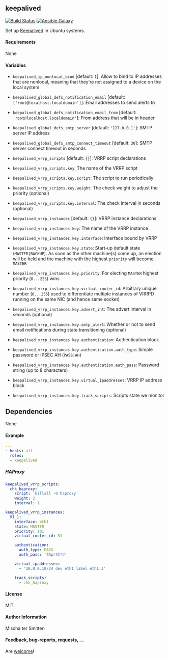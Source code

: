 ## keepalived

[![Build Status](https://travis-ci.org/Oefenweb/ansible-keepalived.svg?branch=master)](https://travis-ci.org/Oefenweb/ansible-keepalived) [![Ansible Galaxy](http://img.shields.io/badge/ansible--galaxy-keepalived-blue.svg)](https://galaxy.ansible.com/list#/roles/3349)

Set up [Keepalived](http://www.keepalived.org/) in Ubuntu systems.

#### Requirements

None

#### Variables

* `keepalived_ip_nonlocal_bind` [default: `1`]: Allow to bind to IP addresses that are nonlocal, meaning that they're not assigned to a device on the local system

* `keepalived_global_defs_notification_email` [default: `['root@localhost.localdomain']`]: Email addresses to send alerts to
* `keepalived_global_defs_notification_email_from` [default: `'root@localhost.localdomain'`]: From address that will be in header
* `keepalived_global_defs_smtp_server` [default: `'127.0.0.1'`]: SMTP server IP address
* `keepalived_global_defs_smtp_connect_timeout` [default: `30`]: SMTP server connect timeout in seconds

* `keepalived_vrrp_scripts` [default: `{}`]: VRRP script declarations
* `keepalived_vrrp_scripts.key`: The name of the VRRP script
* `keepalived_vrrp_scripts.key.script`: The script to run periodically
* `keepalived_vrrp_scripts.key.weight`: The check weight to adjust the priority (optional)
* `keepalived_vrrp_scripts.key.interval`: The check interval in seconds (optional)

* `keepalived_vrrp_instances` [default: `{}`]: VRRP instance declarations
* `keepalived_vrrp_instances.key`: The name of the VRRP instance
* `keepalived_vrrp_instances.key.interface`: Interface bound by VRRP
* `keepalived_vrrp_instances.key.state`: Start-up default state (`MASTER|BACKUP`). As soon as the other machine(s) come up, an election will be held and the machine with the highest `priority` will become `MASTER`
* `keepalived_vrrp_instances.key.priority`: For electing `MASTER` highest priority (`0...255`) wins
* `keepalived_vrrp_instances.key.virtual_router_id`: Arbitrary unique number (`0...255`) used to differentiate multiple instances of VRRPD running on the same NIC (and hence same socket)
* `keepalived_vrrp_instances.key.advert_int`: The advert interval in seconds (optional)
* `keepalived_vrrp_instances.key.smtp_alert`: Whether or not to send email notifications during state transitioning (optional)
* `keepalived_vrrp_instances.key.authentication`: Authentication block
* `keepalived_vrrp_instances.key.authentication.auth_type`: Simple password or IPSEC AH (`PASS|AH`)
* `keepalived_vrrp_instances.key.authentication.auth_pass`: Password string (up to 8 characters)
* `keepalived_vrrp_instances.key.virtual_ipaddresses`: VRRP IP address block
* `keepalived_vrrp_instances.key.track_scripts`: Scripts state we monitor

## Dependencies

None

#### Example

```yaml
---
- hosts: all
  roles:
  - keepalived
```

##### HAProxy

```yaml
keepalived_vrrp_scripts:
  chk_haproxy:
    script: 'killall -0 haproxy'
    weight: 2
    interval: 1

keepalived_vrrp_instances:
  VI_1:
    interface: eth1
    state: MASTER
    priority: 101
    virtual_router_id: 51

    authentication:
      auth_type: PASS
      auth_pass: '4Apr3C*d'

    virtual_ipaddresses:
      - '10.0.0.10/24 dev eth1 label eth1:1'

    track_scripts:
      - chk_haproxy
```

#### License

MIT

#### Author Information

Mischa ter Smitten

#### Feedback, bug-reports, requests, ...

Are [welcome](https://github.com/Oefenweb/ansible-keepalived/issues)!
